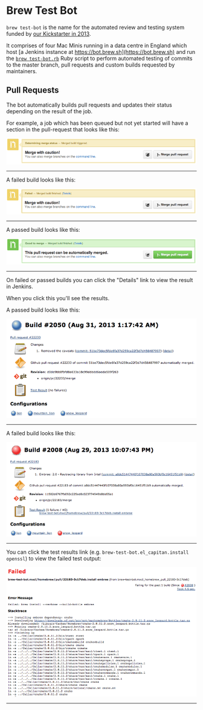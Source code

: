 # Brew Test Bot

`brew test-bot` is the name for the automated review and testing system funded
by [our Kickstarter in 2013](https://www.kickstarter.com/projects/homebrew/brew-test-bot).

It comprises of four Mac Minis running in a data centre in England which host
[a Jenkins instance at https://bot.brew.sh](https://bot.brew.sh) and run the
[`brew test-bot.rb`](https://github.com/Homebrew/homebrew-test-bot/blob/master/cmd/brew-test-bot.rb)
Ruby script to perform automated testing of commits to the master branch, pull
requests and custom builds requested by maintainers.

## Pull Requests

The bot automatically builds pull requests and updates their status depending
on the result of the job.

For example, a job which has been queued but not yet started will have a
section in the pull-request that looks like this:


![Triggered Pull Request](images/brew-test-bot-triggered-pr.png)

---

A failed build looks like this:


![Failed Pull Request](images/brew-test-bot-failed-pr.png)

---

A passed build looks like this:


![Passed Pull Request](images/brew-test-bot-passed-pr.png)

---

On failed or passed builds you can click the "Details" link to view the result
in Jenkins.

When you click this you'll see the results.

A passed build looks like this:


![Passed Jenkins Build](images/brew-test-bot-passed-jenkins.png)

---

A failed build looks like this:


![Failed Jenkins Build](images/brew-test-bot-failed-jenkins.png)

---

You can click the test results link
(e.g. `brew-test-bot.el_capitan.install openssl`) to
view the failed test output:

![Failed Test](images/brew-test-bot-failed-test.png)

---
